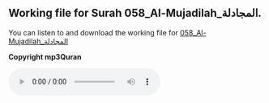 
## Working file for Surah 058_Al-Mujadilah_المجادلة.

You can listen to and download the working file for [058_Al-Mujadilah_المجادلة](https://server13.mp3quran.net/husr/058.mp3)

**Copyright mp3Quran**

<audio controls src="https://server13.mp3quran.net/husr/058.mp3"></audio>

